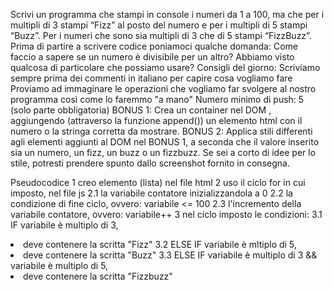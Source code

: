 Scrivi un programma che stampi in console i numeri da 1 a 100, ma che per i multipli di 3 stampi “Fizz” al posto del numero e per i multipli di 5 stampi “Buzz”. Per i numeri che sono sia multipli di 3 che di 5 stampi “FizzBuzz”.
Prima di partire a scrivere codice poniamoci qualche domanda:
Come faccio a sapere se un numero è divisibile per un altro? Abbiamo visto qualcosa di particolare che possiamo usare?
Consigli del giorno:
Scriviamo sempre prima dei commenti in italiano per capire cosa vogliamo fare
Proviamo ad immaginare le operazioni che vogliamo far svolgere al nostro programma così come lo faremmo "a mano"
Numero minimo di push: 5 (solo parte obbligatoria)
BONUS 1: Crea un container nel DOM , aggiungendo (attraverso la funzione append()) un elemento html con il numero o la stringa corretta da mostrare.
BONUS 2: Applica stili differenti agli elementi aggiunti al DOM nel BONUS 1, a seconda che il valore inserito sia un numero, un fizz, un buzz o un fizzbuzz. Se sei a corto di idee per lo stile, potresti prendere spunto dallo screenshot fornito in consegna.

Pseudocodice
1 creo elemento (lista) nel file html
2 uso il ciclo for in cui imposto, nel file js
2.1 la variabile contatore inizializzandola a 0
2.2 la condizione di fine ciclo, ovvero: variabile <= 100
2.3 l'incremento della variabile contatore, ovvero: variabile++
3 nel ciclo imposto le condizioni:
3.1 IF variabile è multiplo di 3, <li> deve contenere la scritta "Fizz"
3.2 ELSE IF variabile è mltiplo di 5, <li> deve contenere la scritta "Buzz"
3.3 ELSE IF variabile è multiplo di 3 && variabile è multiplo di 5, <li> deve contenere la scritta "Fizzbuzz"